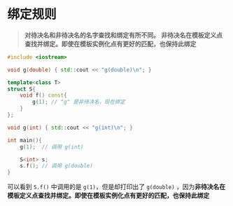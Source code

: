 # 绑定规则
> **对待决名和非待决名的名字查找和绑定有所不同。**
> **非待决名在模板定义点查找并绑定。即使在模板实例化点有更好的匹配，也保持此绑定**

```cpp
#include <iostream>

void g(double) { std::cout << "g(double)\n"; }

template<class T>
struct S{
    void f() const{
        g(1); // "g" 是非待决名，现在绑定
    }
};

void g(int) { std::cout << "g(int)\n"; }

int main(){
    g(1);  // 调用 g(int)

    S<int> s;
    s.f(); // 调用 g(double)
}
```

可以看到 `S.f()` 中调用的是 `g(1)`，但是却打印出了 `g(double)` ，因为**非待决名在模板定义点查找并绑定。即使在模板实例化点有更好的匹配，也保持此绑定**

